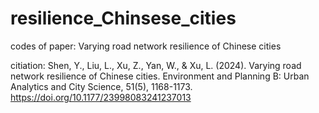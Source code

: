 # resilience_Chinsese_cities

codes of paper: Varying road network resilience of Chinese cities

citiation: Shen, Y., Liu, L., Xu, Z., Yan, W., & Xu, L. (2024). Varying road network resilience of Chinese cities. Environment and Planning B: Urban Analytics and City Science, 51(5), 1168-1173. https://doi.org/10.1177/23998083241237013

